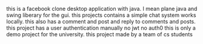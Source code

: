 this is a facebook clone desktop application with java. I mean plane java and swing liberary for the gui.
this projects contains a simple chat system works locally.
this also has a comment and post and reply to comments and posts.
this project has a user authentication manually no jwt no auth0 this is only a demo project for the university.
this project made by a team of cs students

